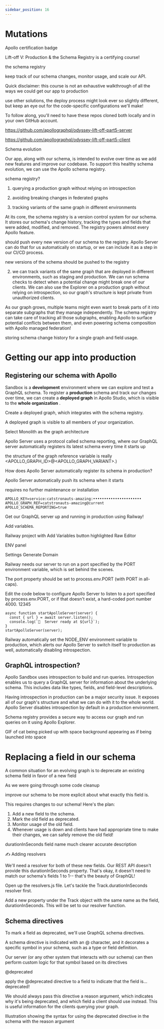 ```yaml
---
sidebar_position: 16
---
```


# Mutations

Apollo certification badge

Lift-off V: Production & the Schema Registry is a certifying course!

the schema registry

keep track of our schema changes, monitor usage, and scale our API.

Quick disclaimer: this course is not an exhaustive walkthrough of all the ways we could get our app to production

use other solutions, the deploy process might look ever so slightly different, but keep an eye out for the code-specific configurations we'll make!

To follow along, you'll need to have these repos cloned both locally and in your own GitHub account.

https://github.com/apollographql/odyssey-lift-off-part5-server

https://github.com/apollographql/odyssey-lift-off-part5-client

Schema evolution

Our app, along with our schema, is intended to evolve over time as we add new features and improve our codebase. To support this healthy schema evolution, we can use the Apollo schema registry.

schema registry?

1. querying a production graph without relying on introspection

2. avoiding breaking changes in federated graphs

3. tracking variants of the same graph in different environments

At its core, the schema registry is a version control system for our schema. It stores our schema's change history, tracking the types and fields that were added, modified, and removed. The registry powers almost every Apollo feature.

should push every new version of our schema to the registry. Apollo Server can do that for us automatically on startup, or we can include it as a step in our CI/CD process.

new versions of the schema should be pushed to the registry

2. we can track variants of the same graph that are deployed in different environments, such as staging and production. We can run schema checks to detect when a potential change might break one of our clients. We can also use the Explorer on a production graph without relying on introspection, so our graph's structure is kept private from unauthorized clients.

As our graph grows, multiple teams might even want to break parts of it into separate subgraphs that they manage independently. The schema registry can take care of tracking all those subgraphs, enabling Apollo to surface potential conflicts between them, and even powering schema composition with Apollo managed federation!

storing schema change history for a single graph and field usage.

# Getting our app into production

## Registering our schema with Apollo

Sandbox is a **development** environment where we can explore and test a GraphQL schema. To register a **production** schema and track our changes over time, we can create a **deployed graph** in Apollo Studio, which is visible to the **whole organization** .

Create a deployed graph, which integrates with the schema registry.

A deployed graph is visible to all members of your organization.

Select Monolith as the graph architecture

Apollo Server uses a protocol called schema reporting, where our GraphQL server automatically registers its latest schema every time it starts up

the structure of the graph reference variable is really <APOLLO_GRAPH_ID>@<APOLLO_GRAPH_VARIANT>.)

How does Apollo Server automatically register its schema in production?

Apollo Server automatically push its schema when it starts

requires no further maintenance or installation

```env
APOLLO_KEY=service:catstronauts-amazing:••••••••••••••••••••••
APOLLO_GRAPH_REF=catstronauts-amazing@current
APOLLO_SCHEMA_REPORTING=true
```

Get our GraphQL server up and running in production using Railway!

Add variables.

Railway project with Add Variables button highlighted
Raw Editor

ENV panel

Settings
Generate Domain

Railway needs our server to run on a port specified by the PORT environment variable, which is set behind the scenes.

The port property should be set to process.env.PORT (with PORT in all-caps).

Edit the code below to configure Apollo Server to listen to a port specified by process.env.PORT, or if that doesn't exist, a hard-coded port number 4000.
12345

```
async function startApolloServer(server) {
  const { url } = await server.listen();
  console.log(`🚀  Server ready at ${url}`);
}
startApolloServer(server);
```

Railway automatically set the NODE_ENV environment variable to production, which alerts our Apollo Server to switch itself to production as well, automatically disabling introspection.

## GraphQL introspection?

Apollo Sandbox uses introspection to build and run queries. Introspection enables us to query a GraphQL server for information about the underlying schema. This includes data like types, fields, and field-level descriptions.

Having introspection in production can be a major security issue. It exposes all of our graph's structure and what we can do with it to the whole world. Apollo Server disables introspection by default in a production environment.

Schema registry provides a secure way to access our graph and run queries on it using Apollo Explorer.

GIF of cat being picked up with space background appearing as if being launched into space

# Replacing a field in our schema

A common situation for an evolving graph is to deprecate an existing schema field in favor of a new field

As we were going through some code cleanup

improve our schema to be more explicit about what exactly this field is.

This requires changes to our schema! Here's the plan:

1. Add a new field to the schema.
2. Mark the old field as deprecated.
3. Monitor usage of the old field.
4. Whenever usage is down and clients have had appropriate time to make their changes, we can safely remove the old field!

durationInSeconds
field name much clearer
accurate description

✍️ Adding resolvers

We'll need a resolver for both of these new fields. Our REST API doesn't provide this durationInSeconds property. That's okay, it doesn't need to match our schema's fields 1 to 1-- that's the beauty of GraphQL!

Open up the resolvers.js file. Let's tackle the Track.durationInSeconds resolver first.

Add a new property under the Track object with the same name as the field, durationInSeconds. This will be set to our resolver function.

## Schema directives

To mark a field as deprecated, we'll use GraphQL schema directives.

A schema directive is indicated with an @ character, and it decorates a specific symbol in your schema, such as a type or field definition.

Our server (or any other system that interacts with our schema) can then perform custom logic for that symbol based on its directives

@deprecated

apply the @deprecated directive to a field to indicate that the field is... deprecated!

We should always pass this directive a reason argument, which indicates why it's being deprecated, and which field a client should use instead. This is useful information for the clients querying your graph.

Illustration showing the syntax for using the deprecated directive in the schema with the reason argument
